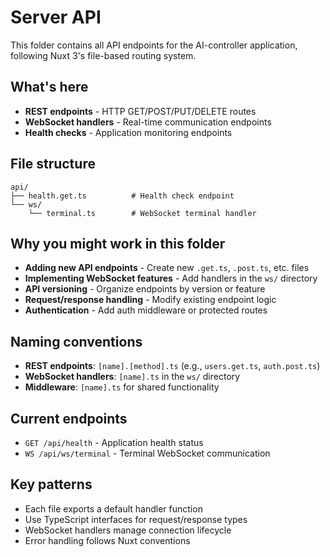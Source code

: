 # Server API

This folder contains all API endpoints for the AI-controller application, following Nuxt 3's file-based routing system.

## What's here

- **REST endpoints** - HTTP GET/POST/PUT/DELETE routes
- **WebSocket handlers** - Real-time communication endpoints
- **Health checks** - Application monitoring endpoints

## File structure

```
api/
├── health.get.ts          # Health check endpoint
└── ws/
    └── terminal.ts        # WebSocket terminal handler
```

## Why you might work in this folder

- **Adding new API endpoints** - Create new `.get.ts`, `.post.ts`, etc. files
- **Implementing WebSocket features** - Add handlers in the `ws/` directory
- **API versioning** - Organize endpoints by version or feature
- **Request/response handling** - Modify existing endpoint logic
- **Authentication** - Add auth middleware or protected routes

## Naming conventions

- **REST endpoints**: `[name].[method].ts` (e.g., `users.get.ts`, `auth.post.ts`)
- **WebSocket handlers**: `[name].ts` in the `ws/` directory
- **Middleware**: `[name].ts` for shared functionality

## Current endpoints

- `GET /api/health` - Application health status
- `WS /api/ws/terminal` - Terminal WebSocket communication

## Key patterns

- Each file exports a default handler function
- Use TypeScript interfaces for request/response types
- WebSocket handlers manage connection lifecycle
- Error handling follows Nuxt conventions